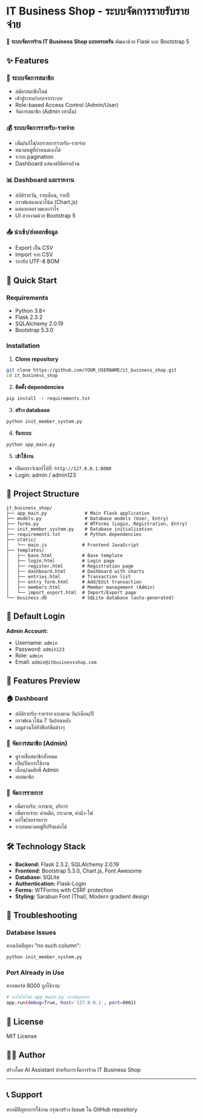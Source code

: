 # IT Business Shop - ระบบจัดการรายรับรายจ่าย

🏪 **ระบบจัดการร้าน IT Business Shop แบบครบครัน** พัฒนาด้วย Flask และ Bootstrap 5

## ✨ Features

### 🔐 **ระบบจัดการสมาชิก**
- สมัครสมาชิกใหม่
- เข้าสู่ระบบ/ออกจากระบบ
- Role-based Access Control (Admin/User)
- จัดการสมาชิก (Admin เท่านั้น)

### 💰 **ระบบจัดการรายรับ-รายจ่าย**
- เพิ่ม/แก้ไข/ลบรายการรายรับ-รายจ่าย
- หมวดหมู่ที่กำหนดเองได้
- ระบบ pagination
- Dashboard แสดงสถิติครบถ้วน

### 📊 **Dashboard และรายงาน**
- สถิติรายวัน, รายเดือน, รายปี
- กราฟแสดงแนวโน้ม (Chart.js)
- แสดงยอดรวมและกำไร
- UI สวยงามด้วย Bootstrap 5

### 📤 **นำเข้า/ส่งออกข้อมูล**
- Export เป็น CSV
- Import จาก CSV
- รองรับ UTF-8 BOM

## 🚀 Quick Start

### Requirements
- Python 3.8+
- Flask 2.3.2
- SQLAlchemy 2.0.19
- Bootstrap 5.3.0

### Installation

1. **Clone repository**
```bash
git clone https://github.com/YOUR_USERNAME/it_business_shop.git
cd it_business_shop
```

2. **ติดตั้ง dependencies**
```bash
pip install -r requirements.txt
```

3. **สร้าง database**
```bash
python init_member_system.py
```

4. **รันระบบ**
```bash
python app_main.py
```

5. **เข้าใช้งาน**
- เปิดเบราว์เซอร์ไปที่: `http://127.0.0.1:8000`
- Login: admin / admin123

## 📁 Project Structure

```
it_business_shop/
├── app_main.py              # Main Flask application
├── models.py                # Database models (User, Entry)
├── forms.py                 # WTForms (Login, Registration, Entry)
├── init_member_system.py    # Database initialization
├── requirements.txt         # Python dependencies
├── static/
│   └── main.js             # Frontend JavaScript
├── templates/
│   ├── base.html           # Base template
│   ├── login.html          # Login page
│   ├── register.html       # Registration page
│   ├── dashboard.html      # Dashboard with charts
│   ├── entries.html        # Transaction list
│   ├── entry_form.html     # Add/Edit transaction
│   ├── members.html        # Member management (Admin)
│   └── import_export.html  # Import/Export page
└── business.db             # SQLite database (auto-generated)
```

## 🔑 Default Login

**Admin Account:**
- Username: `admin`
- Password: `admin123`
- Role: `admin`
- Email: `admin@itbusinessshop.com`

## 🎨 Features Preview

### 🏠 Dashboard
- สถิติรายรับ-รายจ่าย แบ่งตาม วัน/เดือน/ปี
- กราฟแนวโน้ม 7 วันย้อนหลัง
- เมนูด่วนไปยังฟังก์ชันต่างๆ

### 👥 จัดการสมาชิก (Admin)
- ดูรายชื่อสมาชิกทั้งหมด
- เปิด/ปิดการใช้งาน
- เลื่อน/ลดสิทธิ์ Admin
- ลบสมาชิก

### 💼 จัดการรายการ
- เพิ่มรายรับ: การขาย, บริการ
- เพิ่มรายจ่าย: ค่าหมึก, กระดาษ, ค่าน้ำ-ไฟ
- แก้ไข/ลบรายการ
- ระบบหมวดหมู่ที่ปรับแต่งได้

## 🛠 Technology Stack

- **Backend:** Flask 2.3.2, SQLAlchemy 2.0.19
- **Frontend:** Bootstrap 5.3.0, Chart.js, Font Awesome
- **Database:** SQLite
- **Authentication:** Flask-Login
- **Forms:** WTForms with CSRF protection
- **Styling:** Sarabun Font (Thai), Modern gradient design

## 🐛 Troubleshooting

### Database Issues
หากเกิดปัญหา "no such column":
```bash
python init_member_system.py
```

### Port Already in Use
หากพอร์ต 8000 ถูกใช้งาน:
```bash
# แก้ไขในไฟล์ app_main.py บรรทัดสุดท้าย
app.run(debug=True, host='127.0.0.1', port=8001)
```

## 📝 License

MIT License

## 👨‍💻 Author

สร้างโดย AI Assistant สำหรับการจัดการร้าน IT Business Shop

---

## 📞 Support

หากมีปัญหาการใช้งาน กรุณาสร้าง Issue ใน GitHub repository
